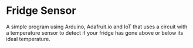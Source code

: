 # Fridge Sensor
A simple program using Arduino, Adafruit.io and IoT that uses a circuit with a temperature sensor to detect if your fridge has gone above or below its ideal temperature.

